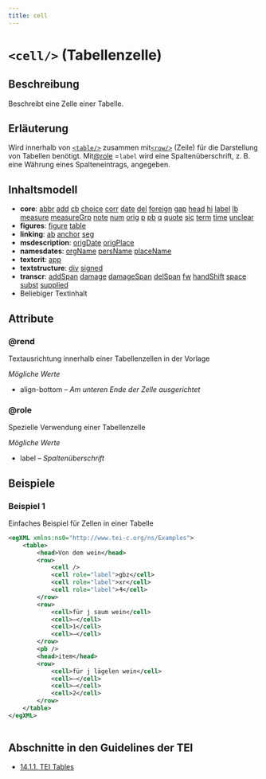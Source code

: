 ```yaml
---
title: cell
---
```




# `<cell/>` (Tabellenzelle)

## Beschreibung

Beschreibt eine Zelle einer Tabelle.

## Erläuterung

Wird innerhalb von [`<table/>`](table.md)  zusammen mit[`<row/>`](row.md)  (Zeile) für die Darstellung von Tabellen benötigt. Mit[@role](#role)  =`label`  wird eine Spaltenüberschrift, z. B. eine Währung eines Spalteneintrags, angegeben. 

## Inhaltsmodell

- **core**: [abbr](abbr.md) [add](add.md) [cb](cb.md) [choice](choice.md) [corr](corr.md) [date](date.md) [del](del.md) [foreign](foreign.md) [gap](gap.md) [head](head.md) [hi](hi.md) [label](label.md) [lb](lb.md) [measure](measure.md) [measureGrp](measureGrp.md) [note](note.md) [num](num.md) [orig](orig.md) [p](p.md) [pb](pb.md) [q](q.md) [quote](quote.md) [sic](sic.md) [term](term.md) [time](time.md) [unclear](unclear.md)
- **figures**: [figure](figure.md) [table](table.md)
- **linking**: [ab](ab.md) [anchor](anchor.md) [seg](seg.md)
- **msdescription**: [origDate](origDate.md) [origPlace](origPlace.md)
- **namesdates**: [orgName](orgName.md) [persName](persName.md) [placeName](placeName.md)
- **textcrit**: [app](app.md)
- **textstructure**: [div](div.md) [signed](signed.md)
- **transcr**: [addSpan](addSpan.md) [damage](damage.md) [damageSpan](damageSpan.md) [delSpan](delSpan.md) [fw](fw.md) [handShift](handShift.md) [space](space.md) [subst](subst.md) [supplied](supplied.md)
- Beliebiger Textinhalt

## Attribute

### @rend

Textausrichtung innerhalb einer Tabellenzellen in der Vorlage

*Mögliche Werte*

- align-bottom – *Am unteren Ende der Zelle ausgerichtet*

### @role

Spezielle Verwendung einer Tabellenzelle

*Mögliche Werte*

- label – *Spaltenüberschrift*

## Beispiele

### Beispiel 1

Einfaches Beispiel für Zellen in einer Tabelle

```xml
<egXML xmlns:ns0="http://www.tei-c.org/ns/Examples">
    <table>
        <head>Von dem wein</head>
        <row>
            <cell />
            <cell role="label">gbz</cell>
            <cell role="label">xr</cell>
            <cell role="label">₰</cell>
        </row>
        <row>
            <cell>für j saum wein</cell>
            <cell>–</cell>
            <cell>1</cell>
            <cell>–</cell>
        </row>
        <pb />
        <head>item</head>
        <row>
            <cell>für j lägelen wein</cell>
            <cell>–</cell>
            <cell>–</cell>
            <cell>2</cell>
        </row>
    </table>
</egXML>
               
```

## Abschnitte in den Guidelines der TEI

- [14.1.1. TEI Tables](https://www.tei-c.org/release/doc/tei-p5-doc/en/html/FT.html#FTTAB1)